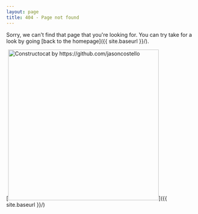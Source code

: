 ```yaml
---
layout: page
title: 404 - Page not found
---
```


Sorry, we can't find that page that you're looking for. You can try take for a look by going [back to the homepage]({{ site.baseurl }}/).

[<img src="{{ site.baseurl }}/i/404.jpg" alt="Constructocat by https://github.com/jasoncostello" style="width: 400px;"/>]({{ site.baseurl }}/)